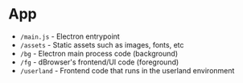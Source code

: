 # App

- `/main.js` - Electron entrypoint
- `/assets` - Static assets such as images, fonts, etc
- `/bg` - Electron main process code (background)
- `/fg` - dBrowser's frontend/UI code (foreground)
- `/userland` - Frontend code that runs in the userland environment